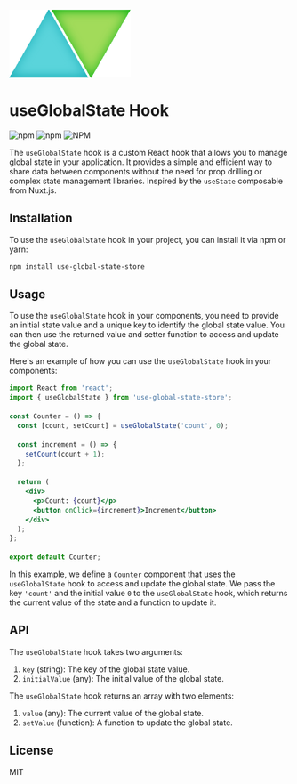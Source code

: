 ![useGlobalState](./logo.svg)
# useGlobalState Hook
![npm](https://img.shields.io/npm/v/use-global-state-store)
![npm](https://img.shields.io/npm/dt/use-global-state-store)
![NPM](https://img.shields.io/npm/l/use-global-state-store)

The `useGlobalState` hook is a custom React hook that allows you to manage global state in your application. It provides a simple and efficient way to share data between components without the need for prop drilling or complex state management libraries. Inspired by the `useState` composable from Nuxt.js.

## Installation

To use the `useGlobalState` hook in your project, you can install it via npm or yarn:

```bash
npm install use-global-state-store
```


## Usage

To use the `useGlobalState` hook in your components, you need to provide an initial state value and a unique key to identify the global state value. You can then use the returned value and setter function to access and update the global state.

Here's an example of how you can use the `useGlobalState` hook in your components:

```jsx
import React from 'react';
import { useGlobalState } from 'use-global-state-store';

const Counter = () => {
  const [count, setCount] = useGlobalState('count', 0);

  const increment = () => {
    setCount(count + 1);
  };

  return (
    <div>
      <p>Count: {count}</p>
      <button onClick={increment}>Increment</button>
    </div>
  );
};

export default Counter;
```

In this example, we define a `Counter` component that uses the `useGlobalState` hook to access and update the global state. We pass the key `'count'` and the initial value `0` to the `useGlobalState` hook, which returns the current value of the state and a function to update it.

## API

The `useGlobalState` hook takes two arguments:

1. `key` (string): The key of the global state value.
2. `initialValue` (any): The initial value of the global state.

The `useGlobalState` hook returns an array with two elements:

1. `value` (any): The current value of the global state.
2. `setValue` (function): A function to update the global state.

## License

MIT